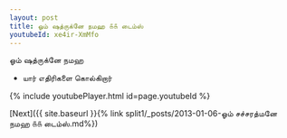 ```yaml
---
layout: post
title: ஓம் ஷத்ருக்னே நமஹ ௧௧ டைம்ஸ்
youtubeId: xe4ir-XmMfo
---
```

 
 
 ஓம் ஷத்ருக்னே நமஹ  
 
 -  யார் எதிரிகளை கொல்கிறார் 
 
  
 
  
 
 
 
 
 
 


{% include youtubePlayer.html id=page.youtubeId %}
 
[Next]({{ site.baseurl }}{% link  split1/_posts/2013-01-06-ஓம் சச்சரத்மனே நமஹ ௧௧ டைம்ஸ்.md%})
 
